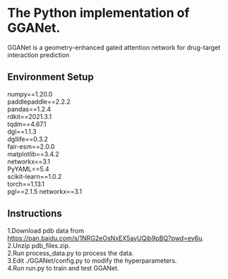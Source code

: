 # The Python implementation of GGANet.

GGANet is a geometry-enhanced gated attention network for drug-target interaction prediction

## Environment Setup
numpy==1.20.0  
paddlepaddle==2.2.2  
pandas==1.2.4  
rdkit==2021.3.1  
tqdm==4.67.1  
dgl==1.1.3  
dgllife==0.3.2  
fair-esm==2.0.0  
matplotlib==3.4.2  
networkx==3.1  
PyYAML==5.4  
scikit-learn==1.0.2  
torch==1.13.1  
pgl==2.1.5
networkx==3.1

## Instructions
1.Download pdb data from https://pan.baidu.com/s/1NRG2eOsNxEX5ayUQib9pBQ?pwd=ey6u.    
2.Unzip pdb_files.zip.  
2.Run process_data.py to process the data.  
3.Edit ./GGANet/config.py to modify the hyperparameters.  
4.Run run.py to train and test GGANet.  